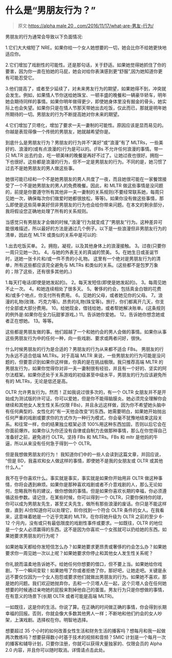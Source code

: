 # 什么是“男朋友行为？”

> 原文:[https://alpha male 20 . com/2016/11/17/what-are-男友-行为/](https://alphamale20.com/2016/11/17/what-are-boyfriend-behaviors/)

男朋友的行为通常会导致以下负面情况:

1.它们大大缩短了 NRE。如果你给一个女人她想要的一切，她会比你不给她更快地适应你。

2.它们增加了戏剧性的可能性。还是那句话，关于舒适。如果她觉得她抓住了你的要害，因为你一直在拍她的马屁，她会对给你表演感到更“舒服”,因为她知道你更有可能忍受它。

3.他们提高了，或者至少延续了，对未来男友行为的期望，如果她得不到，冲突就会发生。例如，如果情人节你送给她珠宝、一顿丰盛的晚餐和一辆豪华轿车，明年她会期待同样的事情。如果你明年做得更少，即使她身体里没有掘金的骨头，她实际上也会失望。如果你只是在情人节那天带她出去吃饭，仅此而已，那就是明年她所期待的一切。男朋友的行为不断提高她对你未来的期望。

4.它们增加了贝塔化，增加了要求一夫一妻制的可能性。原因应该是显而易见的。你越是表现得像一个传统的男朋友，她就越希望你是。

到底什么是男朋友行为？男朋友的行为并不“美好”或“浪漫”有了 MLTRs，一些美好的、浪漫的(或有点浪漫的)行为是可以的。(FBs 不允许任何浪漫的事情。带一只 MLTR 出去约会，吃一顿美味的晚餐是再好不过了。让她过夜也很好。拥抱一下也很好。这些都是浪漫的行为，但不一定是男朋友的行为。不同的是，她习惯了过去不是她男朋友的男人做这些事。

她很可能已经和一个不是她男朋友的男人共度了一夜，而且她很可能在一家餐馆接受了一个不是她男朋友的男人的免费晚餐。因此，和 MLTR 做这些事情是没问题的，前提是你要遵守所有其他非一夫一妻制的关系规则(不要经常联系她，每周只见她一次，确保每次你们做爱时她都很放松，等等)。如果你没有做这些事情，那么即使是这些简单美好但非男朋友的行为也会给你带来问题。在本文的剩余部分，我将假设您正确地处理了所有的关系规则。

当感觉只有男朋友才会做的时候,“浪漫”行为就变成了“男朋友”行为。这种差异可能很难描述，所以最好的方法是通过几个例子。以下是一些浪漫但非男朋友行为的清单，因此在 MLTR 或类似的关系中是可以的:

1.出去吃饭买单。
2。拥抱，凝视，以及其他身体上的浪漫接触。
3。过夜(只要你一周只见她一次)。
4。与她的外表无关的真诚的赞美。
5。在她生日或圣诞节时，送她一张卡片和/或一件不贵的小礼物。 这里有一个绝对是男朋友行为的清单，所有这些都应该完全避免与 MLTRs 和类似的关系。(这些都不是包罗万象的；除了这些，还有很多其他的。)

1.每天打电话(即使是她发起的)。
2。每天发短信(即使是她发起的)。
3。每周见她不止一次。
4。和她连续相处了很多天。
5。奢侈的约会，包括真金白银的花费和/或多个地点，你支付所有费用。
6。见她的父母，或者她见你的父母。
7。浪漫的礼物(玫瑰、巧克力等)。昂贵的礼物(珠宝等)。旅行，你们都离开几天，你支付全部或大部分费用。
10。给她现金，借钱给她，或者帮她解决账单。(这条规则的例外是:如果你在全力玩甜爹游戏。)
11。告诉她你爱她。
12。告诉她你想念她或者正在想她。
13。等等。

这些都是男朋友做的事。他们超越了一个和她约会的男人会做的事情。如果你从事这些男朋友行为中的任何一种，向一些戏剧、要求或两者问好，很快。

什么时候男朋友的行为是合适的？男朋友的行为从来都不适合 FBs。
男朋友的行为永远不适合低端 MLTRs。对于高端 MLTR 来说，一些男朋友的行为可能是没问题的，但要意识到如果你这样做，你真的是在挑战极限。我只推荐高端 MLTR 的男朋友行为，如果你觉得你对非一夫一妻制很有经验，并且有一个好的、坚实的阿尔法框架。如果你还处于关系游戏的初级甚至中级水平，男朋友的行为应该避免所有的 MLTRs，无论是低还是高。

OLTR 允许男友行为。然而！正如我说过很多次的，有一个 OLTR 女朋友并不是开始成为测试版的许可证。你可以爱她，但是你不能得脑膜炎。她必须完全理解你会继续和其他女人发生性关系(仅限 FBs)，并且永远这样做，因为你不希望她头脑中有任何典型的、女性化的“有一天他会改变”的东西。她需要明白，如果她开始抛出任何严重的戏剧或要求你的方式作为一种行为模式，你会毫不犹豫地结束这段关系。和往常一样，你的结果独立框架必须 100%用这种东西加固，否则以后它会在你面前爆炸。如果你认为你还没有自律或自制力去做那种事情，那么在你觉得自己准备好之前，避免进行 OLTR。坚持 FBs 和 MLTRs。FBs 和 mltr 是他妈的牛逼，所以从来没有任何急于得到一个 OLTR。

但是我想做男朋友的行为！
我知道你们中的一些人会读到这篇文章，并回应说，
“但是 BD，我喜欢和女人做这样的事情，即使她不是我的女朋友或 OLTR 或其他什么人。”

我不在乎你喜欢什么。事实就是事实，事实就是如果你开始用非 OLTR 做这种事情，你将会遇到麻烦。如果你是那种喜欢戏剧或者不介意戏剧的人，那么无论如何，忽略我所有的建议，做你想做的事情。但是如果你喜欢长期的幸福，你必须遵循这些参数。请记住，在某些时候，你可以得到一个 OLTR，只要你保持你的球，你可以成为男朋友先生，甚至丈夫先生，做所有那些浪漫的废话。你只是不能这样做，直到 A)你知道你可以处理它，B)你找到一个符合 OLTR 条件的女人。在我看来，这意味着她是一个近乎完美的 MLTR，在你将她升级为 OLTR 之前的至少 6-12 个月内，没有或只有最低限度的戏剧性事件或要求。一如既往，OLTR 的地位是一个女人必须赢得的东西。这不是因为你喜欢一个女孩就可以扔给她的东西。如果她要求男朋友的行为呢？

如果她每天都给你发短信怎么办？如果她要求更昂贵或奢侈的约会怎么办？如果她要求你一周见她一次以上呢？如果她要求你停止和其他女人发生性关系呢？

你礼貌而温柔地告诉她不。给她任何你想要的借口，但不要上当。如果她给你戏剧，下一个瞬间变软！如果她甩了你或者拒绝了你，那好吧，让她走吧。关键是永远不要仅仅因为一个女人抱怨或要求他们就做出男朋友的行为。如果她不喜欢，那是她的问题。我们欢迎她抛弃你，去和一个贝塔人在一起，这个贝塔人会在任何她想要的时候通过亲吻她的屁股来割掉他自己的蛋蛋。男友行为只是你想做的事情，在有意义的场景下(长期 OLTR 或者可能是高端 MLTR)。

一如既往，这是你的生活。你说了算。在正确的时间做正确的事情，你会得到长期幸福的回报。否则，你就会像大多数其他男人一样；不断地和他们约会的女人吵架，上演戏剧。选择权在你。明智地选择。

想要超过 35 个小时的如何改善女性生活和财务生活的播客吗？想每月和我一起做两次教练吗？想要获得数小时基于技术的视频和音频？SMIC 计划是一个每月一次的播客和辅导计划，只要你注册，你就可以获得大量独家的、仅限会员的 Alpha 2.0 内容，并且你可以随时取消。详情请点击此处。